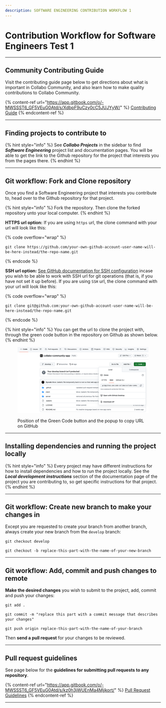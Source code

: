 ```yaml
---
description: SOFTWARE ENGINEERING CONTRIBUTION WORKFLOW 1
---
```


# Contribution Workflow for Software Engineers Test 1

***

## Community Contributing Guide

Visit the contributing guide page below to get directions about what is important in Collabo Community, and also learn how to make quality contributions to Collabo Community.

{% content-ref url="https://app.gitbook.com/o/-MWSSST6_GF5VEuG0Atd/s/XdbpF9uCzy0cC5JUJYyW/" %}
[Contributing Guide](https://app.gitbook.com/o/-MWSSST6\_GF5VEuG0Atd/s/XdbpF9uCzy0cC5JUJYyW/)
{% endcontent-ref %}

***

## Finding projects to contribute to

{% hint style="info" %}
See _**Collabo Projects**_ in the sidebar to find _**Software Engineering**_ project list and documentation pages. You will be able to get the link to the Github repository for the project that interests you from the pages there.
{% endhint %}

***

## Git workflow: Fork and Clone repository

Once you find a Software Engineering project that interests you contribute to, head over to the Github repository for that project.&#x20;

{% hint style="info" %}
Fork the repository. Then clone the forked repository unto your local computer.
{% endhint %}

**HTTPS url option:** If you are using `https` url, the clone command with your url will look like this:

{% code overflow="wrap" %}
```
git clone https://github.com/your-own-github-account-user-name-will-be-here-instead/the-repo-name.git
```
{% endcode %}

**SSH url option:** [See GitHub documentation for SSH configuration](https://docs.github.com/en/authentication/connecting-to-github-with-ssh) incase you wish to be able to work with SSH url for git operations (that is, if you have not set it up before). If you are using `SSH` url, the clone command with your url will look like this:

{% code overflow="wrap" %}
```
git clone git@github.com:your-own-github-account-user-name-will-be-here-instead/the-repo-name.git
```
{% endcode %}

{% hint style="info" %}
You can get the url to clone the project with, through the green code button in the repository on Github as shown below.
{% endhint %}

<figure><img src=".gitbook/assets/Screenshot 2023-11-13 at 01.39.27 (1).png" alt=""><figcaption><p>Position of the Green Code button and the popup to copy URL on GitHub</p></figcaption></figure>

***

## Installing dependencies and running the project locally

{% hint style="info" %}
Every project may have different instructions for how to install dependencies and how to run the project locally. See the _**Local development instructions**_ section of the documentation page of the project you are contributing to, so get specific instructions for that project.
{% endhint %}

***

## Git workflow: Create new branch to make your changes in

Except you are requested to create your branch from another branch, always create your new branch from the `develop` branch:

```
git checkout develop
```

```
git checkout -b replace-this-part-with-the-name-of-your-new-branch
```

***

## Git workflow: Add, commit and push changes to remote

**Make the desired changes** you wish to submit to the project, add, commit and push your changes:

```
git add .
```

```
git commit -m "replace this part with a commit message that describes your changes"
```

```
git push origin replace-this-part-with-the-name-of-your-branch
```

Then **send a pull request** for your changes to be reviewed.

***

## Pull request guidelines

See page below for the **guidelines for submitting pull requests to any repository**.

{% content-ref url="https://app.gitbook.com/o/-MWSSST6_GF5VEuG0Atd/s/kz0h3jWUEnMa4Mjjkort/" %}
[Pull Request Guidelines](https://app.gitbook.com/o/-MWSSST6\_GF5VEuG0Atd/s/kz0h3jWUEnMa4Mjjkort/)
{% endcontent-ref %}

***
